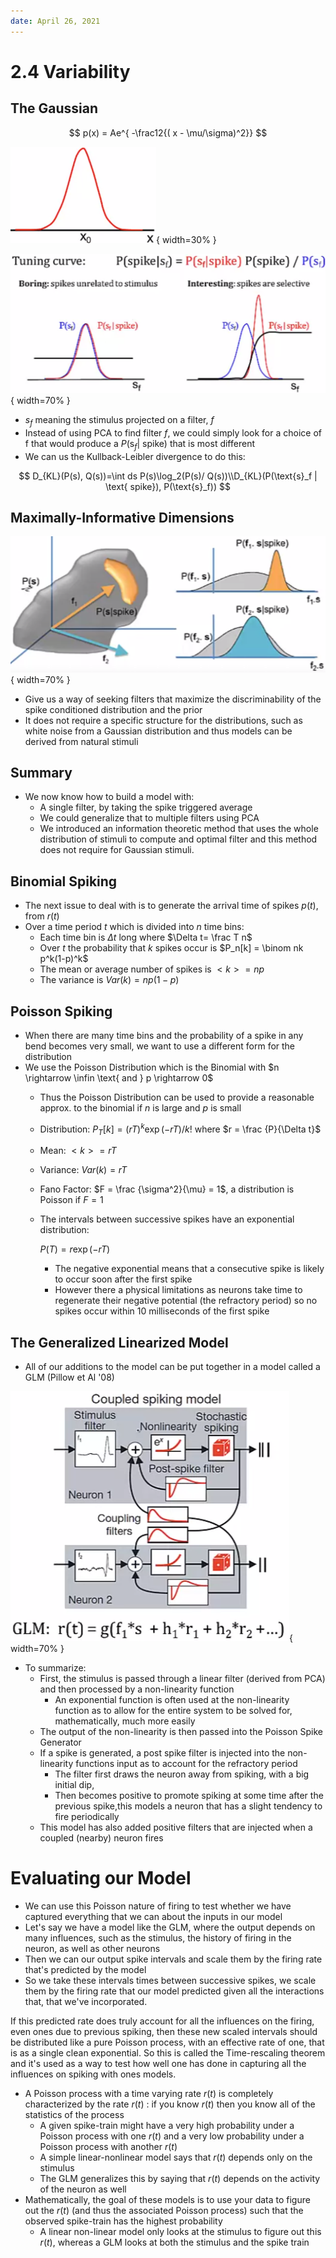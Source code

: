 ```yaml
---
date: April 26, 2021
---
```

# 2.4 Variability

## The Gaussian

$$
p(x) = Ae^{ -\frac12{( x - \mu/\sigma)^2}}
$$

![](img/2.4.1.png#center){ width=30% }

![](img/2.4.2.png#center){ width=70% }

- $s_f$ meaning the stimulus projected on a filter, $f$
- Instead of using PCA to find filter $f$, we could simply look for a choice of f that would produce a $P(\text{s}_f | \text{ spike})$ that is most different
- We can us the Kullback-Leibler divergence to do this:

$$
D_{KL}(P(s), Q(s))=\int ds P(s)\log_2(P(s)/ Q(s))\\D_{KL}(P(\text{s}_f | \text{ spike}), P(\text{s}_f))
$$

## Maximally-Informative Dimensions

![](img/2.4.3.png#center){ width=70% }

- Give us a way of seeking filters that maximize the discriminability of the spike conditioned distribution and the prior
- It does not require a specific structure for the distributions, such as white noise from a Gaussian distribution and thus models can be derived from natural stimuli

## Summary

- We now know how to build a model with:
    - A single filter, by taking the spike triggered average
    - We could generalize that to multiple filters using PCA
    - We introduced an information theoretic method that uses the whole distribution of stimuli to compute and optimal filter and this method does not require for Gaussian stimuli.
    

## Binomial Spiking

- The next issue to deal with is to generate the arrival time of spikes $p(t),$ from  $r(t)$
- Over a time period $t$ which is divided into $n$ time bins:
    - Each time bin is $\Delta t$ long where $\Delta t= \frac T n$
    - Over $t$ the probability that $k$ spikes occur is $P_n[k] = \binom nk p^k(1-p)^k$
    - The mean or average number of spikes is $<k> = np$
    - The variance is $Var(k) = np(1-p)$

## Poisson Spiking

- When there are many time bins and the probability of a spike in any bend becomes very small, we want to use a different form for the distribution
- We use the Poisson Distribution which is the Binomial with $n \rightarrow \infin \text{ and } p \rightarrow 0$
    - Thus the Poisson Distribution can be used to provide a reasonable approx. to the binomial if $n$ is large and $p$ is small
    - Distribution: $P_T[k] = (rT)^k \exp(-rT)/k!$ where $r = \frac {P}{\Delta t}$
    - Mean: $<k>= rT$
    - Variance: $Var(k)= rT$
    - Fano Factor: $F = \frac {\sigma^2}{\mu} = 1$, a distribution is Poisson if $F = 1$
    - The intervals between successive spikes have an exponential distribution:
        
        $P(T)= r \exp(-rT)$
        
        - The negative exponential means that a consecutive spike is likely to occur soon after the first spike
        - However there a physical limitations as neurons take time to regenerate their negative potential (the refractory period) so no spikes occur within 10 milliseconds of the first spike

## The Generalized Linearized Model

- All of our additions to the model can be put together in a model called a GLM (Pillow et Al '08)

![](img/2.4.4.png#center){ width=70% }

- To summarize:
    - First, the stimulus is passed through a linear filter (derived from PCA) and then processed by a non-linearity function
        - An exponential function is often used at the non-linearity function as to allow for the entire system to be solved for, mathematically, much more easily
    - The output of the non-linearity is then passed into the Poisson Spike Generator
    - If a spike is generated, a post spike filter is injected into the non-linearity functions input as to account for the refractory period
        - The filter first draws the neuron away from spiking, with a big initial dip,
        - Then becomes positive to promote spiking at some time after the previous spike,this models a neuron that has a slight tendency to fire periodically
    - This model has also added positive filters that are injected when a coupled (nearby) neuron  fires
    

# Evaluating our Model

- We can use this Poisson nature of firing to test whether we have captured everything that we can about the inputs in our model
- Let's say we have a model like the GLM, where the output depends on many influences, such as the stimulus, the history of firing in the neuron, as well as other neurons
- Then we can our output spike intervals and scale them by the firing rate that's predicted by the model
- So we take these intervals times between successive spikes, we scale them by the firing rate that our model predicted given all the interactions that, that we've incorporated.

If this predicted rate does truly account for all the influences on the firing, even ones due to previous spiking, then these new scaled intervals should be distributed like a pure Poisson process, with an effective rate of one, that is as a single clean exponential. So this is called the Time-rescaling theorem and it's used as a way to test how well one has done in capturing all the influences on spiking with ones models.

- A Poisson process with a time varying rate $r(t)$ is completely characterized by the rate $r(t)$ : if you know $r(t)$  then you know all of the statistics of the process
    - A given spike-train might have a very high probability under a Poisson process with one $r(t)$ and a very low probability under a Poisson process with another $r(t)$
    - A simple linear-nonlinear model says that $r(t)$ depends only on the stimulus
    - The GLM generalizes this by saying that $r(t)$ depends on the activity of the neuron as well
- Mathematically, the goal of these models is to use your data to figure out the $r(t)$ (and thus the associated Poisson process) such that the observed spike-train has the highest probability
    - A linear non-linear model only looks at the stimulus to figure out this $r(t)$, whereas a GLM looks at both the stimulus and the spike train
